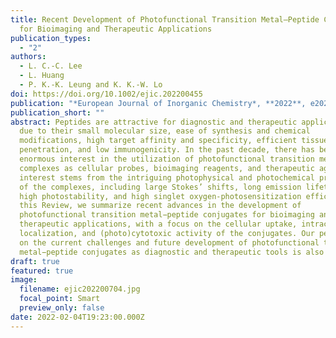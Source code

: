 ```yaml
---
title: Recent Development of Photofunctional Transition Metal–Peptide Conjugates
  for Bioimaging and Therapeutic Applications
publication_types:
  - "2"
authors:
  - L. C.-C. Lee
  - L. Huang
  - P. K.-K. Leung and K. K.-W. Lo
doi: https://doi.org/10.1002/ejic.202200455
publication: "*European Journal of Inorganic Chemistry*, **2022**, e202200455"
publication_short: ""
abstract: Peptides are attractive for diagnostic and therapeutic applications
  due to their small molecular size, ease of synthesis and chemical
  modifications, high target affinity and specificity, efficient tissue
  penetration, and low immunogenicity. In the past decade, there has been
  enormous interest in the utilization of photofunctional transition metal
  complexes as cellular probes, bioimaging reagents, and therapeutic agents. The
  interest stems from the intriguing photophysical and photochemical properties
  of the complexes, including large Stokes’ shifts, long emission lifetimes,
  high photostability, and high singlet oxygen-photosensitization efficiency. In
  this Review, we summarize recent advances in the development of
  photofunctional transition metal−peptide conjugates for bioimaging and
  therapeutic applications, with a focus on the cellular uptake, intracellular
  localization, and (photo)cytotoxic activity of the conjugates. Our perspective
  on the current challenges and future development of photofunctional transition
  metal−peptide conjugates as diagnostic and therapeutic tools is also provided.
draft: true
featured: true
image:
  filename: ejic202200704.jpg
  focal_point: Smart
  preview_only: false
date: 2022-02-04T19:23:00.000Z
---
```

